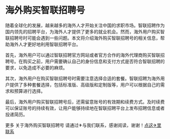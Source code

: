 # 海外购买智联招聘号

随着全球化的发展，越来越多的海外人才开始关注中国的求职市场。智联招聘作为国内领先的招聘平台，为海外人才提供了更多的就业机会。然而，海外用户购买智联招聘号时可能会遇到一些问题。本文将介绍海外购买智联招聘号的相关信息，帮助海外人才更好地利用智联招聘平台。

首先，海外用户可以通过智联招聘官方网站或者官方合作的海外代理商购买智联招聘号。在购买之前，用户需要确认自己的身份信息和支付方式是否符合智联招聘的要求，以免造成不必要的麻烦。

其次，海外用户在购买智联招聘号时需要注意选择合适的套餐。智联招聘为海外用户提供了多种套餐选择，包括标准版、高级版和定制版等，用户可以根据自己的需求和预算进行选择。

最后，海外用户购买智联招聘号后，还需留意账号的有效期和续费方式。及时续费可以保证账号的持续有效，让用户能够持续地在智联招聘平台上发布招聘信息或者投递简历。

更多 关于海外购买智联招聘号 请通过✈与我们联系，感谢阅读，谢谢！[点这✈里联系](https://d.k02.cc)